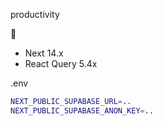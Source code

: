 productivity

🥞

- Next 14.x
- React Query 5.4x

.env
```bash
NEXT_PUBLIC_SUPABASE_URL=..
NEXT_PUBLIC_SUPABASE_ANON_KEY=..
```